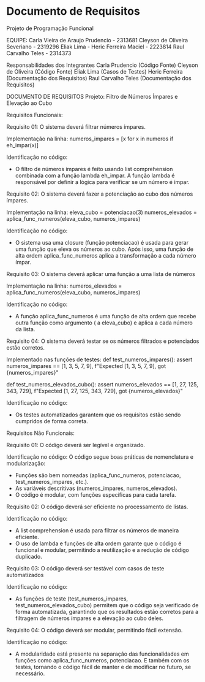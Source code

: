 # Documento de Requisitos
Projeto de Programação Funcional 

EQUIPE: 
Carla Vieira de Araujo Prudencio - 2313681
Cleyson de Oliveira Severiano - 2319296
Eliak Lima - 
Heric Ferreira Maciel - 2223814
Raul Carvalho Teles - ​​2314373


Responsabilidades dos Integrantes
Carla Prudencio (Código Fonte)
Cleyson de Oliveira (Código Fonte)
Eliak Lima (Casos de Testes)
Heric Ferreira (Documentação dos Requisitos)
Raul Carvalho Teles (Documentação dos Requisitos)

DOCUMENTO DE REQUISITOS
Projeto: Filtro de Números Ímpares e Elevação ao Cubo

Requisitos Funcionais:

Requisito 01: O sistema deverá filtrar números ímpares.

Implementação na linha:
numeros_impares = [x for x in numeros if eh_impar(x)]

Identificação no código: 
- O filtro de números ímpares é feito usando list comprehension combinada com a função lambda eh_impar. A função lambda é responsável por definir a lógica para verificar se um número é ímpar.

Requisito 02: O sistema deverá fazer a potenciação ao cubo dos números ímpares.

Implementação na linha:
eleva_cubo = potenciacao(3)
numeros_elevados = aplica_func_numeros(eleva_cubo, numeros_impares)

Identificação no código: 
- O sistema usa uma closure (função potenciacao) é usada para gerar uma função que eleva os números ao cubo. Após isso, uma função de alta ordem aplica_func_numeros aplica a transformação a cada número ímpar. 

Requisito 03: O sistema deverá aplicar uma função a uma lista de números

Implementação na linha:
numeros_elevados = aplica_func_numeros(eleva_cubo, numeros_impares)

Identificação no código: 
- A função aplica_func_numeros é uma função de alta ordem que recebe outra função como argumento ( a eleva_cubo) e aplica a cada número da lista.

Requisito 04: O sistema deverá testar se os números filtrados e potenciados estão corretos.

Implementado nas funções de testes: 
def test_numeros_impares():
    assert numeros_impares == [1, 3, 5, 7, 9], f"Expected [1, 3, 5, 7, 9], got {numeros_impares}"

def test_numeros_elevados_cubo():
    assert numeros_elevados == [1, 27, 125, 343, 729], f"Expected [1, 27, 125, 343, 729], got {numeros_elevados}"

Identificação no código: 
- Os testes automatizados garantem que os requisitos estão sendo cumpridos de forma correta.

Requisitos Não Funcionais:

Requisito 01: O código deverá ser legível e organizado.

Identificação no código: 
O código segue boas práticas de nomenclatura e modularização:
- Funções são bem nomeadas (aplica_func_numeros, potenciacao, test_numeros_impares, etc.).
- As variáveis descritivas (numeros_impares, numeros_elevados).
- O código é modular, com funções específicas para cada tarefa.


Requisito 02: O código deverá ser eficiente no processamento de listas.

Identificação no código:
- A list comprehension é usada para filtrar os números de maneira eficiente.
- O uso de lambda e funções de alta ordem garante que o código é funcional e modular, permitindo a reutilização e a redução de código duplicado.

Requisito 03: O código deverá ser testável com casos de teste automatizados

Identificação no código:
- As funções de teste (test_numeros_impares, test_numeros_elevados_cubo) permitem que o código seja verificado de forma automatizada, garantindo que os resultados estão corretos para a filtragem de números ímpares e a elevação ao cubo deles.

Requisito 04: O código deverá ser modular, permitindo fácil extensão.

Identificação no código:
- A modularidade está presente na separação das funcionalidades em funções como aplica_func_numeros, potenciacao. E também com os testes, tornando o código fácil de manter e de modificar no futuro, se necessário.
